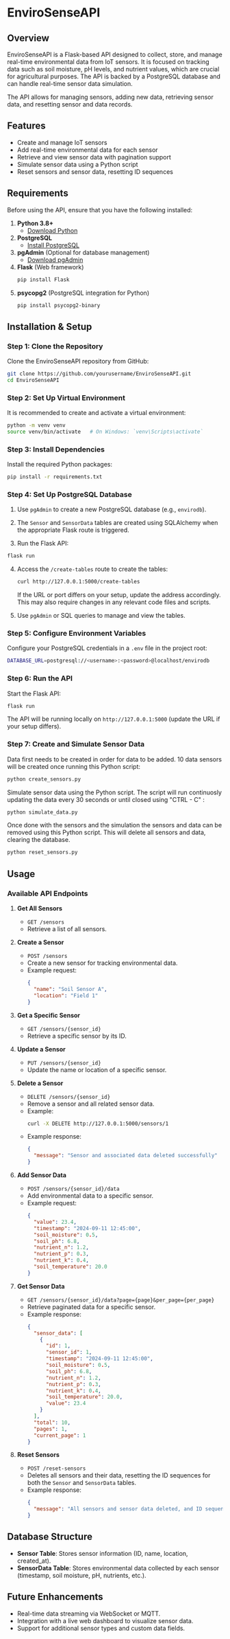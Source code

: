 # EnviroSenseAPI

## Overview

EnviroSenseAPI is a Flask-based API designed to collect, store, and manage real-time environmental data from IoT sensors. It is focused on tracking data such as soil moisture, pH levels, and nutrient values, which are crucial for agricultural purposes. The API is backed by a PostgreSQL database and can handle real-time sensor data simulation.

The API allows for managing sensors, adding new data, retrieving sensor data, and resetting sensor and data records.

## Features
- Create and manage IoT sensors
- Add real-time environmental data for each sensor
- Retrieve and view sensor data with pagination support
- Simulate sensor data using a Python script
- Reset sensors and sensor data, resetting ID sequences

## Requirements

Before using the API, ensure that you have the following installed:

1. **Python 3.8+**
   - [Download Python](https://www.python.org/downloads/)
2. **PostgreSQL**
   - [Install PostgreSQL](https://www.postgresql.org/download/)
3. **pgAdmin** (Optional for database management)
   - [Download pgAdmin](https://www.pgadmin.org/download/)
4. **Flask** (Web framework)
   ```bash
   pip install Flask
   ```
5. **psycopg2** (PostgreSQL integration for Python)
   ```bash
   pip install psycopg2-binary
   ```

## Installation & Setup

### Step 1: Clone the Repository
Clone the EnviroSenseAPI repository from GitHub:

```bash
git clone https://github.com/yourusername/EnviroSenseAPI.git
cd EnviroSenseAPI
```

### Step 2: Set Up Virtual Environment
It is recommended to create and activate a virtual environment:

```bash
python -m venv venv
source venv/bin/activate   # On Windows: `venv\Scripts\activate`
```

### Step 3: Install Dependencies
Install the required Python packages:

```bash
pip install -r requirements.txt
```

### Step 4: Set Up PostgreSQL Database
1. Use `pgAdmin` to create a new PostgreSQL database (e.g., `envirodb`).
2. The `Sensor` and `SensorData` tables are created using SQLAlchemy when the appropriate Flask route is triggered.

3. Run the Flask API:

```bash
flask run
```

4. Access the `/create-tables` route to create the tables:

   ```bash
   curl http://127.0.0.1:5000/create-tables
   ```

   If the URL or port differs on your setup, update the address accordingly. This may also require changes in any relevant code files and scripts.

5. Use `pgAdmin` or SQL queries to manage and view the tables.

### Step 5: Configure Environment Variables
Configure your PostgreSQL credentials in a `.env` file in the project root:

```bash
DATABASE_URL=postgresql://<username>:<password>@localhost/envirodb
```

### Step 6: Run the API
Start the Flask API:

```bash
flask run
```

The API will be running locally on `http://127.0.0.1:5000` (update the URL if your setup differs).

### Step 7: Create and Simulate Sensor Data
Data first needs to be created in order for data to be added. 10 data sensors will be created once running this Python script:

```bash
python create_sensors.py
```

Simulate sensor data using the Python script. The script will run continuosly updating the data every 30 seconds or until closed using "CTRL - C" :

```bash
python simulate_data.py
```

Once done with the sensors and the simulation the sensors and data can be removed using this Python script. This will delete all sensors and data, clearing the database.

```bash
python reset_sensors.py
```


## Usage

### Available API Endpoints

1. **Get All Sensors**
   - `GET /sensors`
   - Retrieve a list of all sensors.

2. **Create a Sensor**
   - `POST /sensors`
   - Create a new sensor for tracking environmental data.
   - Example request:
     ```json
     {
       "name": "Soil Sensor A",
       "location": "Field 1"
     }
     ```

3. **Get a Specific Sensor**
   - `GET /sensors/{sensor_id}`
   - Retrieve a specific sensor by its ID.

4. **Update a Sensor**
   - `PUT /sensors/{sensor_id}`
   - Update the name or location of a specific sensor.

5. **Delete a Sensor**
   - `DELETE /sensors/{sensor_id}`
   - Remove a sensor and all related sensor data.
   - Example:
     ```bash
     curl -X DELETE http://127.0.0.1:5000/sensors/1
     ```
   - Example response:
     ```json
     {
       "message": "Sensor and associated data deleted successfully"
     }
     ```

6. **Add Sensor Data**
   - `POST /sensors/{sensor_id}/data`
   - Add environmental data to a specific sensor.
   - Example request:
     ```json
     {
       "value": 23.4,
       "timestamp": "2024-09-11 12:45:00",
       "soil_moisture": 0.5,
       "soil_ph": 6.8,
       "nutrient_n": 1.2,
       "nutrient_p": 0.3,
       "nutrient_k": 0.4,
       "soil_temperature": 20.0
     }
     ```

7. **Get Sensor Data**
   - `GET /sensors/{sensor_id}/data?page={page}&per_page={per_page}`
   - Retrieve paginated data for a specific sensor.
   - Example response:
     ```json
     {
       "sensor_data": [
         {
           "id": 1,
           "sensor_id": 1,
           "timestamp": "2024-09-11 12:45:00",
           "soil_moisture": 0.5,
           "soil_ph": 6.8,
           "nutrient_n": 1.2,
           "nutrient_p": 0.3,
           "nutrient_k": 0.4,
           "soil_temperature": 20.0,
           "value": 23.4
         }
       ],
       "total": 10,
       "pages": 1,
       "current_page": 1
     }
     ```

8. **Reset Sensors**
   - `POST /reset-sensors`
   - Deletes all sensors and their data, resetting the ID sequences for both the `Sensor` and `SensorData` tables.
   - Example response:
     ```json
     {
       "message": "All sensors and sensor data deleted, and ID sequences reset."
     }
     ```

## Database Structure

- **Sensor Table**: Stores sensor information (ID, name, location, created_at).
- **SensorData Table**: Stores environmental data collected by each sensor (timestamp, soil moisture, pH, nutrients, etc.).

## Future Enhancements

- Real-time data streaming via WebSocket or MQTT.
- Integration with a live web dashboard to visualize sensor data.
- Support for additional sensor types and custom data fields.
